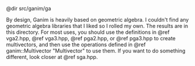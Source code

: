 @dir src/ganim/ga

By design, Ganim is heavily based on geometric algebra.  I couldn't find any
geometric algebra libraries that I liked so I rolled my own.  The results are in
this directory.  For most uses, you should use the definitions in @ref vga2.hpp,
@ref vga3.hpp, @ref pga2.hpp, or @ref pga3.hpp to create multivectors, and then
use the operations defined in @ref ganim::Multivector "Multivector" to use them.
If you want to do something different, look closer at @ref sga.hpp.
